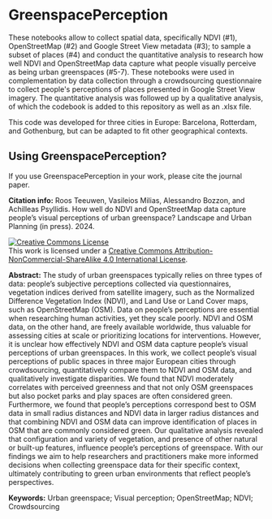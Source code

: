 # GreenspacePerception

These notebooks allow to collect spatial data, specifically NDVI (#1), OpenStreetMap (#2) and Google Street View metadata (#3); to sample a subset of places (#4) and conduct the quantitative analysis to research how well NDVI and OpenStreetMap data capture what people visually perceive as being urban greenspaces (#5-7). These notebooks were used in complementation by data collection through a crowdsourcing questionnaire to collect people's perceptions of places presented in Google Street View imagery. The quantitative analysis was followed up by a qualitative analysis, of which the codebook is added to this repository as well as an .xlsx file. 

This code was developed for three cities in Europe: Barcelona, Rotterdam, and Gothenburg, but can be adapted to fit other geographical contexts. 

## Using GreenspacePerception?

If you use GreenspacePerception in your work, please cite the journal paper.

**Citation info:** Roos Teeuwen, Vasileios Milias, Alessandro Bozzon, and Achilleas Psyllidis. How well do NDVI and OpenStreetMap data capture people’s visual perceptions of urban greenspace? Landscape and Urban Planning (in press). 2024.

<a rel="license" href="http://creativecommons.org/licenses/by-nc-sa/4.0/"><img alt="Creative Commons License" style="border-width:0" src="https://i.creativecommons.org/l/by-nc-sa/4.0/88x31.png" /></a><br />This work is licensed under a <a rel="license" href="http://creativecommons.org/licenses/by-nc-sa/4.0/">Creative Commons Attribution-NonCommercial-ShareAlike 4.0 International License</a>.

<p align="center">
<!--     <img src="https://github.com/rflteeuwen/ChildsPlayAccessibility/blob/main/figures/results.png" width="50%"> -->
</p>

**Abstract:** The study of urban greenspaces typically relies on three types of data: people’s subjective perceptions collected via questionnaires, vegetation indices derived from satellite imagery, such as the Normalized Difference Vegetation Index (NDVI), and Land Use or Land Cover maps, such as OpenStreetMap (OSM). Data on people’s perceptions are essential when researching human activities, yet they scale poorly. NDVI and OSM data, on the other hand, are freely available worldwide, thus valuable for assessing cities at scale or prioritizing locations for interventions. However, it is unclear how effectively NDVI and OSM data capture people’s visual perceptions of urban greenspaces. In this work, we collect people’s visual perceptions of public spaces in three major European cities through crowdsourcing, quantitatively compare them to NDVI and OSM data, and qualitatively investigate disparities. We found that NDVI moderately correlates with perceived greenness and that not only OSM greenspaces but also pocket parks and play spaces are often considered green. Furthermore, we found that people’s perceptions correspond best to OSM data in small radius distances and NDVI data in larger radius distances and that combining NDVI and OSM data can improve identification of places in OSM that are commonly considered green. Our qualitative analysis revealed that configuration and variety of vegetation, and presence of other natural or built-up features, influence people’s perceptions of greenspace. With our findings we aim to help researchers and practitioners make more informed decisions when collecting greenspace data for their specific context, ultimately contributing to green urban environments that reflect people’s perspectives.

**Keywords:** Urban greenspace; Visual perception; OpenStreetMap; NDVI; Crowdsourcing
